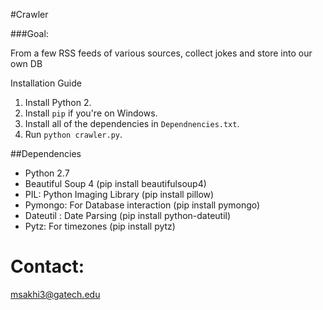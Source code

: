 #Crawler

###Goal:

From a few RSS feeds of various sources, collect jokes and store into our own DB

Installation Guide

1. Install Python 2.
1. Install `pip` if you're on Windows.
1. Install all of the dependencies in `Dependnencies.txt`.
1. Run `python crawler.py`.

##Dependencies
- Python 2.7
- Beautiful Soup 4 (pip install beautifulsoup4)
- PIL: Python Imaging Library (pip install pillow)
- Pymongo: For Database interaction (pip install pymongo)
- Dateutil : Date Parsing (pip install python-dateutil)
- Pytz: For timezones (pip install pytz)

Contact:
===========
msakhi3@gatech.edu
